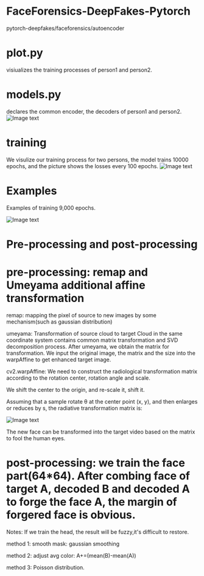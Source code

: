 # FaceForensics-DeepFakes-Pytorch
pytorch-deepfakes/faceforensics/autoencoder
# plot.py
visiualizes the training processes of person1 and person2.

# models.py
declares the common encoder, the decoders of person1 and person2.
![Image text](https://github.com/futureisatyourhand/FaceForensics-DeepFakes-Pytorch/blob/master/deepfake.gif)
# training
We visulize our training process for two persons, the model trains 10000 epochs, and the picture shows the losses every 100 epochs.
![Image text](https://github.com/futureisatyourhand/FaceForensics-DeepFakes-Pytorch/blob/master/train.png)
# Examples
Examples of training 9,000 epochs.

![Image text](https://github.com/futureisatyourhand/FaceForensics-DeepFakes-Pytorch/blob/master/9000.jpg)

# Pre-processing and post-processing
# pre-processing: remap and Umeyama additional affine transformation
remap: mapping the pixel of source to new images by some mechanism(such as gaussian distribution)

umeyama: Transformation of source cloud to target Cloud in the same coordinate system contains common matrix transformation and SVD decomposition process. After umeyama, we obtain the matrix for transformation. We input the original image, the matrix and the size into the warpAffine to get enhanced target image.

cv2.warpAffine: We need to construct the radiological transformation matrix according to the rotation center, rotation angle and scale.

We shift the center to the origin, and re-scale it, shift it.

Assuming that a sample rotate θ at the center point (x, y), and then enlarges or reduces by s, the radiative transformation matrix is:

![Image text](https://github.com/futureisatyourhand/FaceForensics-DeepFakes-Pytorch/blob/master/matrix.png)

The new face can be transformed into the target video based on the matrix to fool the human eyes.

# post-processing: we train the face part(64*64). After combing face of target A, decoded B and decoded A to forge the face A, the margin of forgered face is obvious.
Notes: If we train the head, the result will be fuzzy,it's difficult to restore.

method 1: smooth mask: gaussian smoothing

method 2: adjust avg color: A+=(mean(B)-mean(A))

method 3: Poisson distribution.


